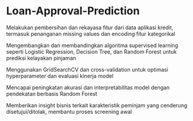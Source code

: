 # Loan-Approval-Prediction
Melakukan pembersihan dan rekayasa fitur dari data aplikasi kredit, termasuk penanganan missing values dan encoding fitur kategorikal

Mengembangkan dan membandingkan algoritma supervised learning seperti Logistic Regression, Decision Tree, dan Random Forest untuk prediksi kelayakan pinjaman

Menggunakan GridSearchCV dan cross-validation untuk optimasi hyperparameter dan evaluasi kinerja model

Mencapai peningkatan akurasi dan interpretabilitas model dengan pendekatan berbasis Random Forest

Memberikan insight bisnis terkait karakteristik peminjam yang cenderung disetujui/ditolak, membantu proses screening awal
